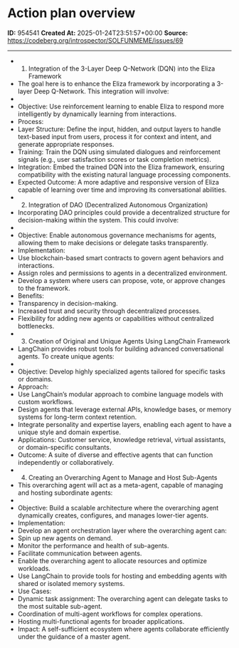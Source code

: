# Action plan overview

**ID:** 954541
**Created At:** 2025-01-24T23:51:57+00:00
**Source:** https://codeberg.org/introspector/SOLFUNMEME/issues/69

---

- 1. Integration of the 3-Layer Deep Q-Network (DQN) into the Eliza Framework
- The goal here is to enhance the Eliza framework by incorporating a 3-layer Deep Q-Network. This integration will involve:
- 
- Objective: Use reinforcement learning to enable Eliza to respond more intelligently by dynamically learning from interactions.
- Process:
- Layer Structure: Define the input, hidden, and output layers to handle text-based input from users, process it for context and intent, and generate appropriate responses.
- Training: Train the DQN using simulated dialogues and reinforcement signals (e.g., user satisfaction scores or task completion metrics).
- Integration: Embed the trained DQN into the Eliza framework, ensuring compatibility with the existing natural language processing components.
- Expected Outcome: A more adaptive and responsive version of Eliza capable of learning over time and improving its conversational abilities.
- 2. Integration of DAO (Decentralized Autonomous Organization)
- Incorporating DAO principles could provide a decentralized structure for decision-making within the system. This could involve:
- 
- Objective: Enable autonomous governance mechanisms for agents, allowing them to make decisions or delegate tasks transparently.
- Implementation:
- Use blockchain-based smart contracts to govern agent behaviors and interactions.
- Assign roles and permissions to agents in a decentralized environment.
- Develop a system where users can propose, vote, or approve changes to the framework.
- Benefits:
- Transparency in decision-making.
- Increased trust and security through decentralized processes.
- Flexibility for adding new agents or capabilities without centralized bottlenecks.
- 3. Creation of Original and Unique Agents Using LangChain Framework
- LangChain provides robust tools for building advanced conversational agents. To create unique agents:
- 
- Objective: Develop highly specialized agents tailored for specific tasks or domains.
- Approach:
- Use LangChain’s modular approach to combine language models with custom workflows.
- Design agents that leverage external APIs, knowledge bases, or memory systems for long-term context retention.
- Integrate personality and expertise layers, enabling each agent to have a unique style and domain expertise.
- Applications: Customer service, knowledge retrieval, virtual assistants, or domain-specific consultants.
- Outcome: A suite of diverse and effective agents that can function independently or collaboratively.
- 4. Creating an Overarching Agent to Manage and Host Sub-Agents
- This overarching agent will act as a meta-agent, capable of managing and hosting subordinate agents:
- 
- Objective: Build a scalable architecture where the overarching agent dynamically creates, configures, and manages lower-tier agents.
- Implementation:
- Develop an agent orchestration layer where the overarching agent can:
- Spin up new agents on demand.
- Monitor the performance and health of sub-agents.
- Facilitate communication between agents.
- Enable the overarching agent to allocate resources and optimize workloads.
- Use LangChain to provide tools for hosting and embedding agents with shared or isolated memory systems.
- Use Cases:
- Dynamic task assignment: The overarching agent can delegate tasks to the most suitable sub-agent.
- Coordination of multi-agent workflows for complex operations.
- Hosting multi-functional agents for broader applications.
- Impact: A self-sufficient ecosystem where agents collaborate efficiently under the guidance of a master agent.